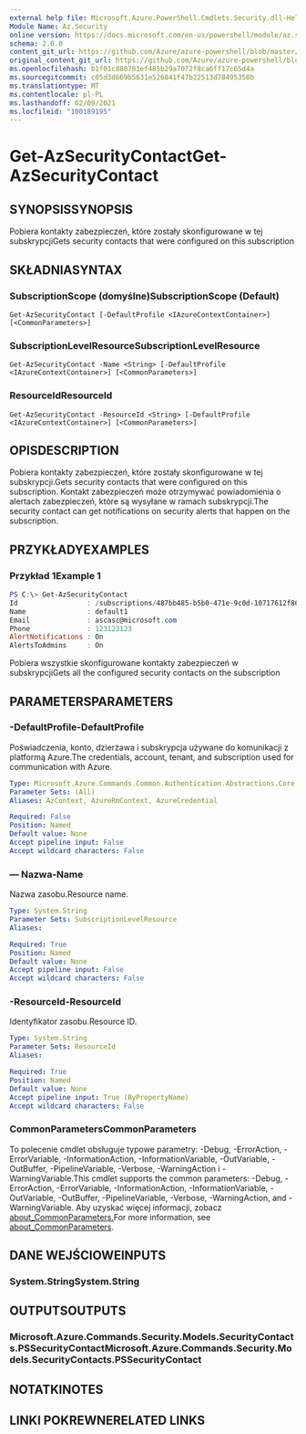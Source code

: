 ```yaml
---
external help file: Microsoft.Azure.PowerShell.Cmdlets.Security.dll-Help.xml
Module Name: Az.Security
online version: https://docs.microsoft.com/en-us/powershell/module/az.security/Get-AzSecurityContact
schema: 2.0.0
content_git_url: https://github.com/Azure/azure-powershell/blob/master/src/Security/Security/help/Get-AzSecurityContact.md
original_content_git_url: https://github.com/Azure/azure-powershell/blob/master/src/Security/Security/help/Get-AzSecurityContact.md
ms.openlocfilehash: b1f01c880781ef485b29a7072f8ca6ff17c65d4a
ms.sourcegitcommit: c05d3d669b5631e526841f47b22513d78495350b
ms.translationtype: MT
ms.contentlocale: pl-PL
ms.lasthandoff: 02/09/2021
ms.locfileid: "100189195"
---
```

# <span data-ttu-id="8e49d-101">Get-AzSecurityContact</span><span class="sxs-lookup"><span data-stu-id="8e49d-101">Get-AzSecurityContact</span></span>

## <span data-ttu-id="8e49d-102">SYNOPSIS</span><span class="sxs-lookup"><span data-stu-id="8e49d-102">SYNOPSIS</span></span>
<span data-ttu-id="8e49d-103">Pobiera kontakty zabezpieczeń, które zostały skonfigurowane w tej subskrypcji</span><span class="sxs-lookup"><span data-stu-id="8e49d-103">Gets security contacts that were configured on this subscription</span></span>

## <span data-ttu-id="8e49d-104">SKŁADNIA</span><span class="sxs-lookup"><span data-stu-id="8e49d-104">SYNTAX</span></span>

### <span data-ttu-id="8e49d-105">SubscriptionScope (domyślne)</span><span class="sxs-lookup"><span data-stu-id="8e49d-105">SubscriptionScope (Default)</span></span>
```
Get-AzSecurityContact [-DefaultProfile <IAzureContextContainer>] [<CommonParameters>]
```

### <span data-ttu-id="8e49d-106">SubscriptionLevelResource</span><span class="sxs-lookup"><span data-stu-id="8e49d-106">SubscriptionLevelResource</span></span>
```
Get-AzSecurityContact -Name <String> [-DefaultProfile <IAzureContextContainer>] [<CommonParameters>]
```

### <span data-ttu-id="8e49d-107">ResourceId</span><span class="sxs-lookup"><span data-stu-id="8e49d-107">ResourceId</span></span>
```
Get-AzSecurityContact -ResourceId <String> [-DefaultProfile <IAzureContextContainer>] [<CommonParameters>]
```

## <span data-ttu-id="8e49d-108">OPIS</span><span class="sxs-lookup"><span data-stu-id="8e49d-108">DESCRIPTION</span></span>
<span data-ttu-id="8e49d-109">Pobiera kontakty zabezpieczeń, które zostały skonfigurowane w tej subskrypcji.</span><span class="sxs-lookup"><span data-stu-id="8e49d-109">Gets security contacts that were configured on this subscription.</span></span>
<span data-ttu-id="8e49d-110">Kontakt zabezpieczeń może otrzymywać powiadomienia o alertach zabezpieczeń, które są wysyłane w ramach subskrypcji.</span><span class="sxs-lookup"><span data-stu-id="8e49d-110">The security contact can get notifications on security alerts that happen on the subscription.</span></span>

## <span data-ttu-id="8e49d-111">PRZYKŁADY</span><span class="sxs-lookup"><span data-stu-id="8e49d-111">EXAMPLES</span></span>

### <span data-ttu-id="8e49d-112">Przykład 1</span><span class="sxs-lookup"><span data-stu-id="8e49d-112">Example 1</span></span>
```powershell
PS C:\> Get-AzSecurityContact
Id                 : /subscriptions/487bb485-b5b0-471e-9c0d-10717612f869/providers/Microsoft.Security/securityContacts/default1
Name               : default1
Email              : ascasc@microsoft.com
Phone              : 123123123
AlertNotifications : On
AlertsToAdmins     : On
```

<span data-ttu-id="8e49d-113">Pobiera wszystkie skonfigurowane kontakty zabezpieczeń w subskrypcji</span><span class="sxs-lookup"><span data-stu-id="8e49d-113">Gets all the configured security contacts on the subscription</span></span>

## <span data-ttu-id="8e49d-114">PARAMETERS</span><span class="sxs-lookup"><span data-stu-id="8e49d-114">PARAMETERS</span></span>

### <span data-ttu-id="8e49d-115">-DefaultProfile</span><span class="sxs-lookup"><span data-stu-id="8e49d-115">-DefaultProfile</span></span>
<span data-ttu-id="8e49d-116">Poświadczenia, konto, dzierżawa i subskrypcja używane do komunikacji z platformą Azure.</span><span class="sxs-lookup"><span data-stu-id="8e49d-116">The credentials, account, tenant, and subscription used for communication with Azure.</span></span>

```yaml
Type: Microsoft.Azure.Commands.Common.Authentication.Abstractions.Core.IAzureContextContainer
Parameter Sets: (All)
Aliases: AzContext, AzureRmContext, AzureCredential

Required: False
Position: Named
Default value: None
Accept pipeline input: False
Accept wildcard characters: False
```

### <span data-ttu-id="8e49d-117">— Nazwa</span><span class="sxs-lookup"><span data-stu-id="8e49d-117">-Name</span></span>
<span data-ttu-id="8e49d-118">Nazwa zasobu.</span><span class="sxs-lookup"><span data-stu-id="8e49d-118">Resource name.</span></span>

```yaml
Type: System.String
Parameter Sets: SubscriptionLevelResource
Aliases:

Required: True
Position: Named
Default value: None
Accept pipeline input: False
Accept wildcard characters: False
```

### <span data-ttu-id="8e49d-119">-ResourceId</span><span class="sxs-lookup"><span data-stu-id="8e49d-119">-ResourceId</span></span>
<span data-ttu-id="8e49d-120">Identyfikator zasobu.</span><span class="sxs-lookup"><span data-stu-id="8e49d-120">Resource ID.</span></span>

```yaml
Type: System.String
Parameter Sets: ResourceId
Aliases:

Required: True
Position: Named
Default value: None
Accept pipeline input: True (ByPropertyName)
Accept wildcard characters: False
```

### <span data-ttu-id="8e49d-121">CommonParameters</span><span class="sxs-lookup"><span data-stu-id="8e49d-121">CommonParameters</span></span>
<span data-ttu-id="8e49d-122">To polecenie cmdlet obsługuje typowe parametry: -Debug, -ErrorAction, -ErrorVariable, -InformationAction, -InformationVariable, -OutVariable, -OutBuffer, -PipelineVariable, -Verbose, -WarningAction i -WarningVariable.</span><span class="sxs-lookup"><span data-stu-id="8e49d-122">This cmdlet supports the common parameters: -Debug, -ErrorAction, -ErrorVariable, -InformationAction, -InformationVariable, -OutVariable, -OutBuffer, -PipelineVariable, -Verbose, -WarningAction, and -WarningVariable.</span></span> <span data-ttu-id="8e49d-123">Aby uzyskać więcej informacji, zobacz [about_CommonParameters.](http://go.microsoft.com/fwlink/?LinkID=113216)</span><span class="sxs-lookup"><span data-stu-id="8e49d-123">For more information, see [about_CommonParameters](http://go.microsoft.com/fwlink/?LinkID=113216).</span></span>

## <span data-ttu-id="8e49d-124">DANE WEJŚCIOWE</span><span class="sxs-lookup"><span data-stu-id="8e49d-124">INPUTS</span></span>

### <span data-ttu-id="8e49d-125">System.String</span><span class="sxs-lookup"><span data-stu-id="8e49d-125">System.String</span></span>

## <span data-ttu-id="8e49d-126">OUTPUTS</span><span class="sxs-lookup"><span data-stu-id="8e49d-126">OUTPUTS</span></span>

### <span data-ttu-id="8e49d-127">Microsoft.Azure.Commands.Security.Models.SecurityContacts.PSSecurityContact</span><span class="sxs-lookup"><span data-stu-id="8e49d-127">Microsoft.Azure.Commands.Security.Models.SecurityContacts.PSSecurityContact</span></span>

## <span data-ttu-id="8e49d-128">NOTATKI</span><span class="sxs-lookup"><span data-stu-id="8e49d-128">NOTES</span></span>

## <span data-ttu-id="8e49d-129">LINKI POKREWNE</span><span class="sxs-lookup"><span data-stu-id="8e49d-129">RELATED LINKS</span></span>
